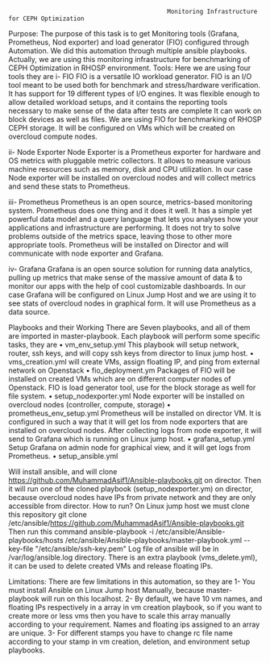                                                 Monitoring Infrastructure for CEPH Optimization
Purpose:
The purpose of this task is to get Monitoring tools (Grafana, Prometheus, Nod exporter) and load generator (FIO) configured through Automation. We did this automation through multiple ansible playbooks. Actually, we are using this monitoring infrastructure for benchmarking of CEPH Optimization in RHOSP environment.
Tools:
Here we are using four tools they are
i-	FIO 
FIO is a versatile IO workload generator. FIO is an I/O tool meant to be used both for benchmark and stress/hardware verification. It has support for 19 different types of I/O engines. It was flexible enough to allow detailed workload setups, and it contains the reporting tools necessary to make sense of the data after tests are complete It can work on block devices as well as files. We are using FIO for benchmarking of RHOSP CEPH storage. It will be configured on VMs which will be created on overcloud compute nodes. 

ii-	Node Exporter
Node Exporter is a Prometheus exporter for hardware and OS metrics with pluggable metric collectors. It allows to measure various machine resources such as memory, disk and CPU utilization. In our case Node exporter will be installed on overcloud nodes and will collect metrics and send these stats to Prometheus.

iii-	Prometheus
Prometheus is an open source, metrics-based monitoring system. Prometheus does one thing and it does it well. It has a simple yet powerful data model and a query language that lets you analyses how your applications and infrastructure are performing. It does not try to solve problems outside of the metrics space, leaving those to other more appropriate tools. Prometheus will be installed on Director and will communicate with node exporter and Grafana.

iv-	Grafana
Grafana is an open source solution for running data analytics, pulling up metrics that make sense of the massive amount of data & to monitor our apps with the help of cool customizable dashboards. In our case Grafana will be configured on Linux Jump Host and we are using it to see stats of overcloud nodes in graphical form. It will use Prometheus as a data source. 







Playbooks and their Working
There are Seven playbooks, and all of them are imported in master-playbook. Each playbook will perform some specific tasks, they are
•	vm_env_setup.yml
This playbook will setup network, router, ssh keys, and will copy ssh keys from director to linux jump host.
•	vms_creation.yml
will create VMs, assign floating IP, and ping from external network on Openstack 
•	fio_deployment.ym
Packages of FIO will be installed on created VMs which are on different computer nodes of Openstack. FIO is load generator tool, use for the block storage as well for file system.
•	setup_nodexporter.yml
Node exporter will be installed on overcloud nodes (controller, compute, storage)
•	prometheus_env_setup.yml
Prometheus will be installed on director VM. It is configured in such a way that it will get los from node exporters that are installed on overcloud nodes. After collecting logs from node exporter, it will send to Grafana which is running on Linux jump host.
•	grafana_setup.yml
Setup Grafana on admin node for graphical view, and it will get logs from Prometheus.
•	setup_ansible.yml

Will install ansible, and will clone https://github.com/MuhammadAsif1/Ansible-playbooks.git on director. Then it will run one of the cloned playbook (setup_nodexporter.ym) on director, because overcloud nodes have IPs from private network and they are only accessible from director.
How to run?
On Linux jump host we must clone this repository 
git clone /etc/ansible/https://github.com/MuhammadAsif1/Ansible-playbooks.git
Then run this command
ansible-playbook -i /etc/ansible/Ansible-playbooks/hosts /etc/ansible/Ansible-playbooks/master-playbook.yml --key-file "/etc/ansible/ssh-key.pem"
Log file of ansible will be in /var/log/ansible.log directory.
There is an extra playbook (vms_delete.yml), it can be used to delete created VMs and release floating IPs. 

Limitations:
There are few limitations in this automation, so they are
1-	You must install Ansible on Linux Jump host Manually, because master-playbook will run on this localhost.
2-	By default, we have 10 vm names, and floating IPs respectively in a array in vm creation playbook, so if you want to create more or less vms then you have to scale this array manually according to your requirement. Names and floating ips assigned to an array are unique.
3-	For different stamps you have to change rc file name according to your stamp in vm creation, deletion, and environment setup playbooks.  

